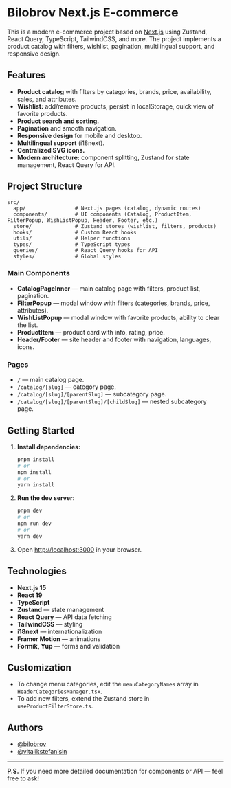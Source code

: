 # Bilobrov Next.js E-commerce

This is a modern e-commerce project based on [Next.js](https://nextjs.org/) using Zustand, React Query, TypeScript, TailwindCSS, and more. The project implements a product catalog with filters, wishlist, pagination, multilingual support, and responsive design.

## Features

- **Product catalog** with filters by categories, brands, price, availability, sales, and attributes.
- **Wishlist:** add/remove products, persist in localStorage, quick view of favorite products.
- **Product search and sorting.**
- **Pagination** and smooth navigation.
- **Responsive design** for mobile and desktop.
- **Multilingual support** (i18next).
- **Centralized SVG icons.**
- **Modern architecture:** component splitting, Zustand for state management, React Query for API.

## Project Structure

```
src/
  app/                # Next.js pages (catalog, dynamic routes)
  components/         # UI components (Catalog, ProductItem, FilterPopup, WishListPopup, Header, Footer, etc.)
  store/              # Zustand stores (wishlist, filters, products)
  hooks/              # Custom React hooks
  utils/              # Helper functions
  types/              # TypeScript types
  queries/            # React Query hooks for API
  styles/             # Global styles
```

### Main Components

- **CatalogPageInner** — main catalog page with filters, product list, pagination.
- **FilterPopup** — modal window with filters (categories, brands, price, attributes).
- **WishListPopup** — modal window with favorite products, ability to clear the list.
- **ProductItem** — product card with info, rating, price.
- **Header/Footer** — site header and footer with navigation, languages, icons.

### Pages

- `/` — main catalog page.
- `/catalog/[slug]` — category page.
- `/catalog/[slug]/[parentSlug]` — subcategory page.
- `/catalog/[slug]/[parentSlug]/[childSlug]` — nested subcategory page.

## Getting Started

1. **Install dependencies:**

   ```bash
   pnpm install
   # or
   npm install
   # or
   yarn install
   ```

2. **Run the dev server:**

   ```bash
   pnpm dev
   # or
   npm run dev
   # or
   yarn dev
   ```

3. Open [http://localhost:3000](http://localhost:3000) in your browser.

## Technologies

- **Next.js 15**
- **React 19**
- **TypeScript**
- **Zustand** — state management
- **React Query** — API data fetching
- **TailwindCSS** — styling
- **i18next** — internationalization
- **Framer Motion** — animations
- **Formik, Yup** — forms and validation

## Customization

- To change menu categories, edit the `menuCategoryNames` array in `HeaderCategoriesManager.tsx`.
- To add new filters, extend the Zustand store in `useProductFilterStore.ts`.

## Authors

- [@bilobrov](https://github.com/bilobrov)
- [@vitalikstefanisin](https://github.com/vitalikstefanisin)

---

**P.S.** If you need more detailed documentation for components or API — feel free to ask!
